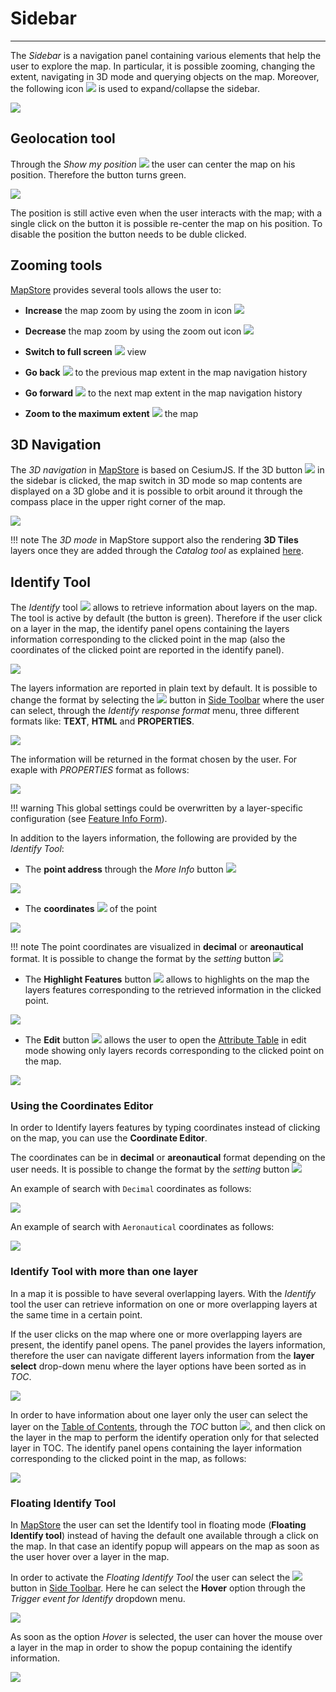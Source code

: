 # Sidebar

*********

The *Sidebar* is a navigation panel containing various elements that help the user to explore the map. In particular, it is possible zooming, changing the extent, navigating in 3D mode and querying objects on the map.
Moreover, the following icon <img src="../img/button/collapse.jpg" class="ms-docbutton"/> is used to expand/collapse the sidebar.

<img src="../img/side-bar/sidebar.jpg" class="ms-docimage"/>

Geolocation tool
----------------

Through the *Show my position* <img src="../img/button/geolocation.jpg" class="ms-docbutton"/> the user can center the map on his position. Therefore the button turns green.

<img src="../img/side-bar/position.jpg" class="ms-docimage"/>

The position is still active even when the user interacts with the map; with a single click on the button it is possible re-center the map on his position.
To disable the position the button needs to be duble clicked.

Zooming tools
-------------

[MapStore](https://mapstore.geosolutionsgroup.com/mapstore/#/) provides several tools allows the user to:

* **Increase** the map zoom by using the zoom in icon <img src="../img/button/zoom-in.jpg" class="ms-docbutton"/>

* **Decrease** the map zoom by using the zoom out icon <img src="../img/button/zoom-out.jpg" class="ms-docbutton"/>

* **Switch to full screen**  <img src="../img/button/full-screen.jpg" class="ms-docbutton"/> view

* **Go back** <img src="../img/button/back-extent.jpg" class="ms-docbutton"/> to the previous map extent in the map navigation history

* **Go forward** <img src="../img/button/forward-extent.jpg" class="ms-docbutton"/> to the next map extent in the map navigation history

* **Zoom to the maximum extent** <img src="../img/button/max-extent.jpg" class="ms-docbutton"/> the map

3D Navigation
-------------

The *3D navigation* in [MapStore](https://mapstore.geosolutionsgroup.com/mapstore/#/) is based on CesiumJS. If the 3D button <img src="../img/button/3D-icon.jpg" class="ms-docbutton"/> in the sidebar is clicked, the map switch in 3D mode so map contents are displayed on a 3D globe and it is possible to orbit around it through the compass place in the upper right corner of the map.

<img src="../img/side-bar/3D-mode.jpg" class="ms-docimage"/>

!!! note
    The *3D mode* in MapStore support also the rendering **3D Tiles** layers once they are added through the *Catalog tool* as explained [here](catalog.md#3d-tiles-catalog).

## Identify Tool

The *Identify* tool <img src="../img/button/identify.jpg" class="ms-docbutton"/> allows to retrieve information about layers on the map.
The tool is active by default (the button is green). Therefore if the user click on a layer in the map, the identify panel opens containing the layers information corresponding to the clicked point in the map (also the coordinates of the clicked point are reported in the identify panel).

<img src="../img/side-bar/identify-tool.jpg" class="ms-docimage"/>

The layers information are reported in plain text by default. It is possible to change the format by selecting the <img src="../img/button/settings2.jpg" class="ms-docbutton"/> button in [Side Toolbar](mapstore-toolbars.md#side-toolbar) where the user can select, through the *Identify response format* menu, three different formats like: **TEXT**, **HTML** and **PROPERTIES**.

<img src="../img/side-bar/format-options.jpg" class="ms-docimage" style="max-width:400px;"/>

The information will be returned in the format chosen by the user. For exaple with *PROPERTIES* format as follows:

<img src="../img/side-bar/format_example.jpg" class="ms-docimage"/>

!!! warning
    This global settings could be overwritten by a layer-specific configuration (see [Feature Info Form](layer-settings.md#feature-info-form)).

In addition to the layers information, the following are provided by the *Identify Tool*:

* The **point address**  through the *More Info* button  <img src="../img/button/more_info_icon.jpg" class="ms-docbutton"/>

<img src="../img/side-bar/more-info.jpg" class="ms-docimage"/>

* The **coordinates** <img src="../img/button/coordinates_editor_icon.jpg" class="ms-docbutton"/> of the point

<img src="../img/side-bar/coordinate.jpg" class="ms-docimage"/>

!!! note
    The point coordinates are visualized in **decimal** or **areonautical** format. It is possible to change the format by the *setting* button <img src="../img/button/gear_icon.jpg" class="ms-docbutton" style="max-heigth:50px;"/>

* The **Highlight Features** button <img src="../img/button/highlight_features_icon.jpg" class="ms-docbutton"/> allows to highlights on the map the layers features corresponding to the retrieved information in the clicked point.

<img src="../img/side-bar/hightlight-point1.gif" class="ms-docimage"/>

* The **Edit** button <img src="../img/button/edit_button.jpg" class="ms-docbutton"/> allows the user to open the [Attribute Table](attributes-table.md)  in edit mode showing only layers records corresponding to the clicked point on the map.

<img src="../img/side-bar/edit_identify.gif" class="ms-docimage"/>

### Using the Coordinates Editor

In order to Identify layers features by typing coordinates instead of clicking on the map, you can use the **Coordinate Editor**.

The coordinates can be in **decimal** or **areonautical** format depending on the user needs. It is possible to change the format by the *setting* button <img src="../img/button/gear_icon.jpg" class="ms-docbutton" style="max-heigth:50px;"/>

An example of search with `Decimal` coordinates as follows:

<img src="../img/side-bar/decimal-ex.gif" class="ms-docimage"  />

An example of search with `Aeronautical` coordinates as follows:

<img src="../img/side-bar/areonautical-ex.gif" class="ms-docimage"  style="max-width:700px;"/>

### Identify Tool with more than one layer

In a map it is possible to have several overlapping layers. With the *Identify* tool the user can retrieve information on one or more overlapping layers at the same time in a certain point.

If the user clicks on the map where one or more overlapping layers are present, the identify panel opens. The panel provides the layers information, therefore the user can navigate different layers information from the **layer select** drop-down menu where the layer options have been sorted as in *TOC*.

<img src="../img/side-bar/layers.jpg" class="ms-docimage"/>

In order to have information about one layer only the user can select the layer on the [Table of Contents](toc.md#table-of-contents), through the *TOC* button <img src="../img/button/show-layers.jpg" class="ms-docbutton"/>, and then click on the layer in the map to perform the identify operation only for that selected layer in TOC. The identify panel opens containing the layer information corresponding to the clicked point in the map, as follows:

<img src="../img/side-bar/layer.gif" class="ms-docimage"/>

### Floating Identify Tool

In [MapStore](https://mapstore.geosolutionsgroup.com/mapstore/#/) the user can set the Identify tool in floating mode (**Floating Identify tool**) instead of having the default one available through a click on the map. In that case an identify popup will appears on the map as soon as the user hover over a layer in the map.

In order to activate the *Floating Identify Tool* the user can select the  <img src="../img/button/settings2.jpg" class="ms-docbutton"/> button in [Side Toolbar](mapstore-toolbars.md#side-toolbar). Here he can select the **Hover** option through the *Trigger event for Identify* dropdown menu.

<img src="../img/side-bar/setting-hover.jpg" class="ms-docimage"/>

As soon as the option *Hover* is selected, the user can hover the mouse over a layer in the map in order to show the popup containing the identify information.

<img src="../img/side-bar/hover-over-map.gif" class="ms-docimage"/>
